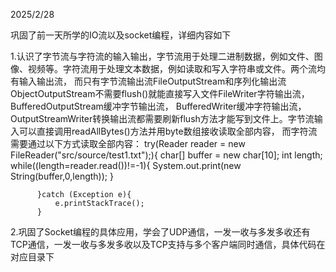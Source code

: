 2025/2/28

巩固了前一天所学的IO流以及socket编程，详细内容如下

1.认识了字节流与字符流的输入输出，字节流用于处理二进制数据，例如文件、图像、视频等。字符流用于处理文本数据，例如读取和写入字符串或文件。两个流均有输入输出流，
而只有字节流输出流FileOutputStream和序列化输出流ObjectOutputStream不需要flush()就能直接写入文件FileWriter字符输出流，BufferedOutputStream缓冲字节输出流，
BufferedWriter缓冲字符输出流，OutputStreamWriter转换输出流都需要刷新flush方法才能写到文件上。字节流输入可以直接调用readAllBytes()方法并用byte数组接收读取全部内容，
而字符流需要通过以下方式读取全部内容：
  try(Reader reader = new FileReader("src/source/test1.txt");){
              char[] buffer = new char[10];
              int length;
              while((length=reader.read())!=-1){
                  System.out.print(new String(buffer,0,length));
              }
  
          }catch (Exception e){
              e.printStackTrace();
          }

2.巩固了Socket编程的具体应用，学会了UDP通信，一发一收与多发多收还有TCP通信，一发一收与多发多收以及TCP支持与多个客户端同时通信，具体代码在对应目录下
